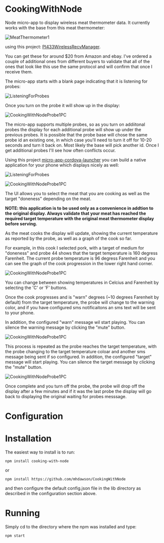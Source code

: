 # CookingWithNode

Node micro-app to display wireless meat thermometer data.  It currently works
with the base from this meat thermometer:

![MeatThermometer1](https://raw.githubusercontent.com/mhdawson/PI433WirelessRecvManager/master/pictures/MeatThermometer1.jpg)

using this project: [PI433WirelessRecvManager](https://github.com/mhdawson/PI433WirelessRecvManager).

You can get these for around $20 from Amazon and ebay.  I've ordered a couple
of additional ones from different buyers to validate that all of the ones
that look like this use the same protocol
and will confirm that once I receive them.

The micro-app starts with a blank page indicating that it is listening for
probes:

![ListeningForProbes](https://raw.githubusercontent.com/mhdawson/CookingWithNode/master/pictures/CookingWithNodeWaitingPC.png)

Once you turn on the probe it will show up in the display:

![CookingWithNodeProbe1PC](https://raw.githubusercontent.com/mhdawson/CookingWithNode/master/pictures/CookingWithNodeProbe1PC.png)

The micro-app supports multiple probes, so as you turn on addiitonal
probes the display for each additional probe will show up under the
previous probes. It is possible that the probe base will chose the
same probe id an existing one, in which case you'll need to turn it
off for 10-20 seconds and turn it back on. Most likely the base will
pick another id.  Once I get additional probes I'll see how often
conflicts occur.

Using this project [micro-app-cordova-launcher](https://github.com/mhdawson/micro-app-cordova-launcher) you can build a native application for your phone which displays nicely as
well:

![ListeningForProbes](https://raw.githubusercontent.com/mhdawson/CookingWithNode/master/pictures/CookingWithNodeWaitingPhone.png)


![CookingWithNodeProbe1PC](https://raw.githubusercontent.com/mhdawson/CookingWithNode/master/pictures/CookingWithNodeProbe1Phone.png)

The UI allows you to select the meat that you are cooking as well as the target "doneness" depending on the meat.

**NOTE: this application is to be used only as a convenience in addtion to the
original display.  Always validate that your meat has reached the required
target temperature with the original meat thermometer display before serving.**

As the meat cooks the display will update, showing the current
temperature as reported by the probe, as well as a graph of the cook
so far.  

For example, in this cook I selected pork, with a target of medium
for "doneness" and probe 44 shows that the target temperature is
160 degress Farenheit.  The current probe temperature is 96 degress
Farenheit and you can see the graph of the cook progression in the
lower right hand corner.

![CookingWithNodeProbe1PC](https://raw.githubusercontent.com/mhdawson/CookingWithNode/master/pictures/CookingWithNodeProbe1PC98.png)

You can change between showing temperatures in Celcius and Farenheit by
selecting the 'C' or 'F' buttons.

Once the cook progresses and is "warn" degrees (~10 degrees Farenheit by
default) from the target temperature,
the probe will change to the warning color, and if you have configured sms
notificaitons an sms text will be sent to your phone.

In addition, the configured "warn" message wil start playing.  You can
silence the warning message by clicking the "mute" button.

![CookingWithNodeProbe1PC](https://raw.githubusercontent.com/mhdawson/CookingWithNode/master/pictures/CookingWithNodeProbe1PC151.png)

This process is repeated as the probe reaches the target temperature,
with the probe changing to the target temperature coloar and another
sms message being sent if so configured. In addition, the configured
"target" message will start playing.  You can silence the target
message by clicking the "mute" button.

![CookingWithNodeProbe1PC](https://raw.githubusercontent.com/mhdawson/CookingWithNode/master/pictures/CookingWithNodeProbe1PC160.png)

Once complete and you turn off the probe, the probe will drop off
the display after a few minutes and if it was the last probe the
display will go back to displaying the original waiting
for probes messsage.

# Configuration



# Installation

The easiest way to install is to run:

```
npm install cooking-with-node
```

or

```
npm install https://github.com/mhdawson/CookingWithNode
```

and then configure the default config.json file in the lib directory
as described in the configuration section above.

# Running

Simply cd to the directory where the npm was installed and type:

```
npm start
```
